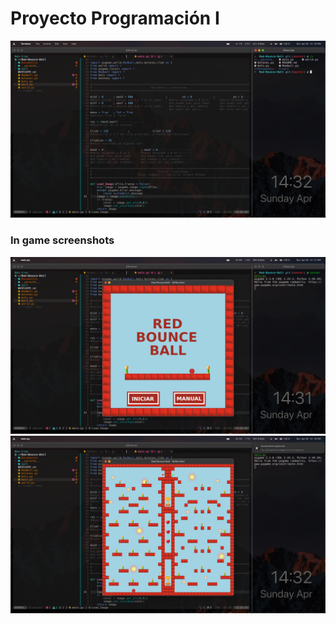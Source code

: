 # Proyecto Programación I

![Preview_0](https://raw.githubusercontent.com/MrRevillod/Red-Bounce-Ball/master/Documentos/Preview_0.png)

### In game screenshots

![Preview_1](https://raw.githubusercontent.com/MrRevillod/Red-Bounce-Ball/master/Documentos/Preview_1.png)
![Preview_2](https://raw.githubusercontent.com/MrRevillod/Red-Bounce-Ball/master/Documentos/Preview_2.png)

